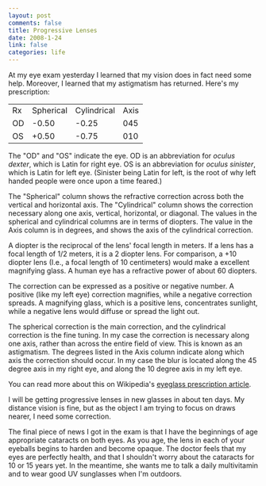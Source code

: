 ```yaml
--- 
layout: post
comments: false
title: Progressive Lenses
date: 2008-1-24
link: false
categories: life
---
```

At my eye exam yesterday I learned that my vision does in fact need some help.  Moreover, I learned that my astigmatism has returned.  Here's my prescription:
<table padding="3px">
<tr>
<td>Rx</td>
<td>Spherical</td>
<td>Cylindrical</td>
<td>Axis</td>
</tr>
<tr>
<td>OD</td>
<td>-0.50</td>
<td>-0.25</td>
<td>045</td>
</tr>
<tr>
<td>OS</td>
<td>+0.50</td>
<td>-0.75</td>
<td>010</td>
</tr>
</table>
The "OD" and "OS" indicate the eye.  OD is an abbreviation for <em>oculus dexter</em>, which is Latin for right eye.  OS is an abbreviation for <em>oculus sinister</em>, which is Latin for left eye.  (Sinister being Latin for left, is the root of why left handed people were once upon a time feared.)

The "Spherical" column shows the refractive correction across both the vertical and horizontal axis.  The "Cylindrical" column shows the correction necessary along one axis, vertical, horizontal, or diagonal.  The values in the spherical and cylindrical columns are in terms of diopters.  The value in the Axis column is in degrees, and shows the axis of the cylindrical correction.

A diopter is the reciprocal of the lens' focal length in meters.  If a lens has a focal length of 1/2 meters, it is a 2 diopter lens.  For comparison, a +10 diopter lens (I.e., a focal length of 10 centimeters) would make a excellent magnifying glass.  A human eye has a refractive power of about 60 diopters.

The correction can be expressed as a positive or negative number.  A positive (like my left eye) correction magnifies, while a negative correction spreads.  A magnifying glass, which is a positive lens, concentrates sunlight, while a negative lens would diffuse or spread the light out.

The spherical correction is the main correction, and the cylindrical correction is the fine tuning.  In my case the correction is necessary along one axis, rather than across the entire field of view.  This is known as an astigmatism.  The degrees listed in the Axis column indicate along which axis the correction should occur.  In my case the blur is located along the 45 degree axis in my right eye, and along the 10 degree axis in my left eye.

You can read more about this on Wikipedia's <a href="http://en.wikipedia.org/wiki/Eyeglass_prescription" title="Eyeglass prescription article">eyeglass prescription article</a>.

I will be getting progressive lenses in new glasses in about ten days.  My distance vision is fine, but as the object I am trying to focus on draws nearer, I need some correction.

The final piece of news I got in the exam is that I have the beginnings of age appropriate cataracts on both eyes.  As you age, the lens in each of your eyeballs begins to harden and become opaque.  The doctor feels that my eyes are perfectly health, and that I shouldn't worry about the cataracts for 10 or 15 years yet.  In the meantime, she wants me to talk a daily multivitamin and to wear good UV sunglasses when I'm outdoors.
